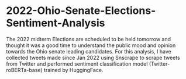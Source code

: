 # 2022-Ohio-Senate-Elections-Sentiment-Analysis

The 2022 midterm Elections are scheduled to be held tomorrow and thought it was a good time to understand the public mood and opinion towards the Ohio senate leading candidates. 
For this analysis, I have collected tweets made since Jan 2022 using Snscrape to scrape tweets from Twitter and performed sentiment classification model (Twitter-roBERTa-base) trained by HuggingFace. 
